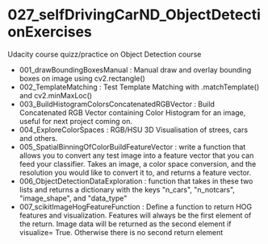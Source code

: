 # 027_selfDrivingCarND_ObjectDetectionExercises
Udacity course quizz/practice on Object Detection course

- 001_drawBoundingBoxesManual : Manual draw and overlay bounding boxes on image using cv2.rectangle()
- 002_TemplateMatching : Test Template Matching with .matchTemplate() and cv2.minMaxLoc()
- 003_BuildHistogramColorsConcatenatedRGBVector : Build Concatenated RGB Vector containing Color Histogram for an image, useful for next project coming on.
- 004_ExploreColorSpaces : RGB/HSU 3D Visualisation of strees, cars and others.
- 005_SpatialBinningOfColorBuildFeatureVector : write a function that allows you to convert any test image into a feature vector that you can feed your classifier. Takes an image, a color space conversion, and the resolution you would like to convert it to, and returns a feature vector.
- 006_ObjectDetectionDataExploration : function that takes in these two lists and returns a dictionary with the keys "n_cars", "n_notcars", "image_shape", and "data_type"
- 007_scikitImageHogFeatureFunction : Define a function to return HOG features and visualization. Features will always be the first element of the return. Image data will be returned as the second element if visualize= True. Otherwise there is no second return element

